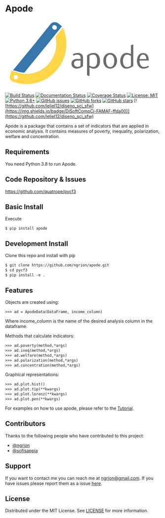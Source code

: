 # Apode


![logo](https://raw.githubusercontent.com/ngrion/apode/master/res/logo.png)

[![Build Status](https://travis-ci.com/ngrion/apode.svg?branch=master)](https://travis-ci.org/ngrion/apode)
[![Documentation Status](https://readthedocs.org/projects/apode/badge/?version=latest)](https://apode.readthedocs.io/en/latest/?badge=latest)
[![Coverage Status](https://coveralls.io/repos/github/ngrion/apode/badge.svg?branch=master)](https://coveralls.io/github/ngrion/apode?branch=master) 
[![License: MIT](https://img.shields.io/badge/License-MIT-blue.svg)](https://opensource.org/licenses/MIT)
[![Python 3.6+](https://img.shields.io/badge/python-3.8+-blue.svg)](https://www.python.org/downloads/release/python-370/)
[![GitHub issues](https://img.shields.io/github/issues/ngrion/apode)](https://github.com/ngrion/apode/issues)
[![GitHub forks](https://img.shields.io/github/forks/ngrion/apode)](https://github.com/ngrion/apode/network)
[![GitHub stars](https://img.shields.io/github/stars/ngrion/apode)](https://github.com/ngrion/apode/stargazers)
[![https://github.com/leliel12/diseno_sci_sfw](https://img.shields.io/badge/DiSoftCompCi-FAMAF-ffda00)](https://github.com/leliel12/diseno_sci_sfw)

Apode is a package that contains a set of indicators that are applied in economic analysis. It contains measures of poverty, inequality, polarization, welfare and concentration.




## Requirements
You need Python 3.8 to run Apode.

## Code Repository & Issues
https://github.com/quatrope/pycf3

## Basic Install

Execute

```console
$ pip install apode
```

## Development Install


Clone this repo and install with pip

```console
$ git clone https://github.com/ngrion/apode.git
$ cd pycf3
$ pip install -e .
```


## Features

Objects are created using:

```pycon
>>> ad = ApodeData(DataFrame, income_column)
```
    
Where income_column is the name of the desired analysis column in the dataframe.

Methods that calculate indicators:

```pycon
>>> ad.poverty(method,*args)    
>>> ad.ineq(method,*args)
>>> ad.welfare(method,*args) 
>>> ad.polarization(method,*args)
>>> ad.concentration(method,*args)
```
 
Graphical representations:

```pycon
>>> ad.plot.hist()
>>> ad.plot.tip(**kwargs)
>>> ad.plot.lorenz(**kwargs)
>>> ad.plot.pen(**kwargs)
```

For examples on how to use apode, please refer to the [Tutorial](https://apode.readthedocs.io/en/latest/Tutorial.html).


## Contributors

Thanks to the following people who have contributed to this project:

* [@ngrion](https://github.com/ngrion) 
* [@sofisappia](https://github.com/sofisappia) 


## Support

If you want to contact me you can reach me at <ngrion@gmail.com>.
If you have issues please report them as a issue [here](https://github.com/ngrion/apode/issues).


## License

Distributed under the MIT License. See [LICENSE](https://github.com/ngrion/apode/blob/master/LICENSE.txt) for more information.



